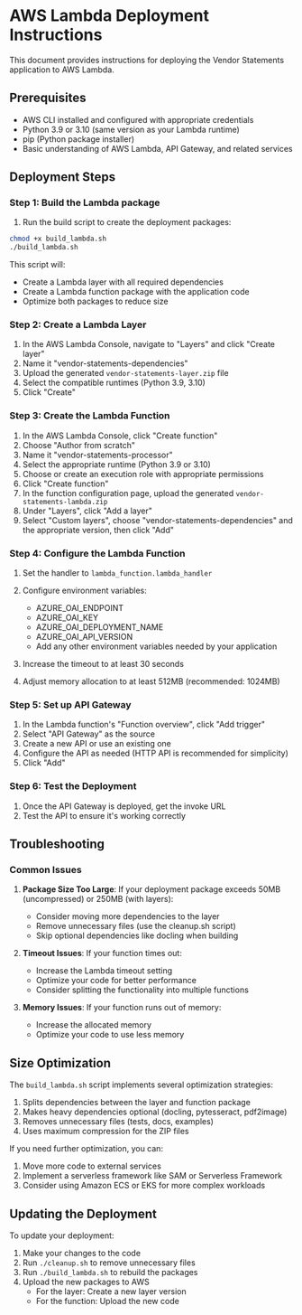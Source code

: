 # AWS Lambda Deployment Instructions

This document provides instructions for deploying the Vendor Statements application to AWS Lambda.

## Prerequisites

- AWS CLI installed and configured with appropriate credentials
- Python 3.9 or 3.10 (same version as your Lambda runtime)
- pip (Python package installer)
- Basic understanding of AWS Lambda, API Gateway, and related services

## Deployment Steps

### Step 1: Build the Lambda package

1. Run the build script to create the deployment packages:

```bash
chmod +x build_lambda.sh
./build_lambda.sh
```

This script will:
- Create a Lambda layer with all required dependencies
- Create a Lambda function package with the application code
- Optimize both packages to reduce size

### Step 2: Create a Lambda Layer

1. In the AWS Lambda Console, navigate to "Layers" and click "Create layer"
2. Name it "vendor-statements-dependencies"
3. Upload the generated `vendor-statements-layer.zip` file
4. Select the compatible runtimes (Python 3.9, 3.10)
5. Click "Create"

### Step 3: Create the Lambda Function

1. In the AWS Lambda Console, click "Create function"
2. Choose "Author from scratch"
3. Name it "vendor-statements-processor"
4. Select the appropriate runtime (Python 3.9 or 3.10)
5. Choose or create an execution role with appropriate permissions
6. Click "Create function"
7. In the function configuration page, upload the generated `vendor-statements-lambda.zip`
8. Under "Layers", click "Add a layer"
9. Select "Custom layers", choose "vendor-statements-dependencies" and the appropriate version, then click "Add"

### Step 4: Configure the Lambda Function

1. Set the handler to `lambda_function.lambda_handler`
2. Configure environment variables:
   - AZURE_OAI_ENDPOINT
   - AZURE_OAI_KEY
   - AZURE_OAI_DEPLOYMENT_NAME
   - AZURE_OAI_API_VERSION
   - Add any other environment variables needed by your application

3. Increase the timeout to at least 30 seconds
4. Adjust memory allocation to at least 512MB (recommended: 1024MB)

### Step 5: Set up API Gateway

1. In the Lambda function's "Function overview", click "Add trigger"
2. Select "API Gateway" as the source
3. Create a new API or use an existing one
4. Configure the API as needed (HTTP API is recommended for simplicity)
5. Click "Add"

### Step 6: Test the Deployment

1. Once the API Gateway is deployed, get the invoke URL
2. Test the API to ensure it's working correctly

## Troubleshooting

### Common Issues

1. **Package Size Too Large**: If your deployment package exceeds 50MB (uncompressed) or 250MB (with layers):
   - Consider moving more dependencies to the layer
   - Remove unnecessary files (use the cleanup.sh script)
   - Skip optional dependencies like docling when building

2. **Timeout Issues**: If your function times out:
   - Increase the Lambda timeout setting
   - Optimize your code for better performance
   - Consider splitting the functionality into multiple functions

3. **Memory Issues**: If your function runs out of memory:
   - Increase the allocated memory
   - Optimize your code to use less memory

## Size Optimization

The `build_lambda.sh` script implements several optimization strategies:

1. Splits dependencies between the layer and function package
2. Makes heavy dependencies optional (docling, pytesseract, pdf2image)
3. Removes unnecessary files (tests, docs, examples)
4. Uses maximum compression for the ZIP files

If you need further optimization, you can:

1. Move more code to external services
2. Implement a serverless framework like SAM or Serverless Framework
3. Consider using Amazon ECS or EKS for more complex workloads

## Updating the Deployment

To update your deployment:

1. Make your changes to the code
2. Run `./cleanup.sh` to remove unnecessary files
3. Run `./build_lambda.sh` to rebuild the packages
4. Upload the new packages to AWS
   - For the layer: Create a new layer version
   - For the function: Upload the new code
